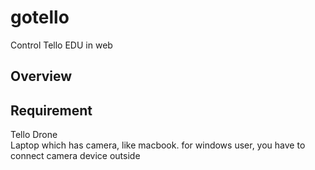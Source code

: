 # gotello
Control Tello EDU in web

## Overview





## Requirement

Tello Drone 
<br>
Laptop which has camera, like macbook.
for windows user, you have to connect camera device outside
<br>


